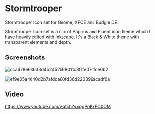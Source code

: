 # Stormtrooper
Stormtrooper Icon set for Gnome, XFCE and Budgie DE.

Stormtrooper Icon set is a mix of Papirus and Fluent icon theme which I have heavily edited with Inkscape. It's a Black & White theme with transparent elements and depth.

Screenshots
--
![cca478e68633d4b2452568011c3f1fe07dfce0b2](https://user-images.githubusercontent.com/60283532/219206753-c9057a26-eee7-4814-9806-7a2b04bc65ba.png)


![ef9e05a4040d2b7afdda80fd36d220399acadf6a](https://user-images.githubusercontent.com/60283532/219206773-d9610e40-b4a8-471a-b119-843efa531dcf.png)

Video
--
https://www.youtube.com/watch?v=pgPqKxFO0OM
